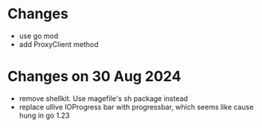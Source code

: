 # Changes
- use go mod
- add ProxyClient method

# Changes on 30 Aug 2024
- remove shellkit. Use magefile's sh package instead
- replace ullive IOProgress bar with progressbar, which seems like cause hung in go 1.23
